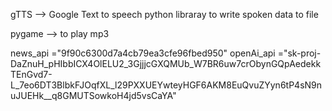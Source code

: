 gTTS --> Google Text to speech python libraray to write spoken data to file 

pygame --> to play mp3 

news_api ="9f90c6300d7a4cb79ea3cfe96fbed950"
openAi_api ="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"